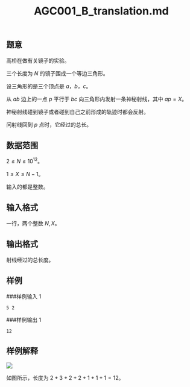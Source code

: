﻿---
title: "AGC001_B_translation.md"
tags: []
author: ""
created: ""
---

## 题意

高桥在做有关镜子的实验。      

三个长度为 $N$ 的镜子围成一个等边三角形。     

设三角形的是三个顶点是 $a$，$b$，$c$。

从 $ab$ 边上的一点 $p$ 平行于 $bc$ 向三角形内发射一条神秘射线，其中 $ap=X$。

 神秘射线碰到镜子或者碰到自己之前形成的轨迹时都会反射。

问射线回到 $p$ 点时，它经过的总长。

## 数据范围

$2\le N\le 10^{12}$。

$1\le X\le N-1$。

输入的都是整数。

## 输入格式

一行，两个整数 $N,X$。

## 输出格式

射线经过的总长度。

## 样例

###样例输入 1

```
5 2
```

###样例输出 1

```
12
```

## 样例解释

![](https://img.atcoder.jp/agc/001/Gg9pvPKw/btriangle.png)



如图所示，长度为 $2+3+2+2+1+1+1=12$。

